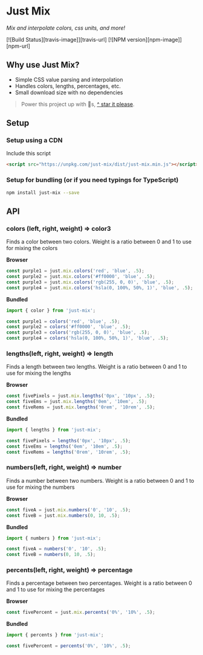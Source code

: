 # Just Mix

*Mix and interpolate colors, css units, and more!*

[![Build Status][travis-image]][travis-url]
[![NPM version][npm-image]][npm-url]

## Why use Just Mix?

- Simple CSS value parsing and interpolation
- Handles colors, lengths, percentages, etc.
- Small download size with no dependencies

> Power this project up with 🌟s,  [^ star it please](https://github.com/just-animate/just-mix/stargazers).

## Setup

### Setup using a CDN
Include this script
```html
<script src="https://unpkg.com/just-mix/dist/just-mix.min.js"></script>
```

### Setup for bundling (or if you need typings for TypeScript)

```bash
npm install just-mix --save
```


## API

### colors (left, right, weight) => color3
Finds a color between two colors.  Weight is a ratio between 0 and 1 to use for mixing the colors

**Browser**
```ts
const purple1 = just.mix.colors('red', 'blue', .5);
const purple2 = just.mix.colors('#ff0000', 'blue', .5);
const purple3 = just.mix.colors('rgb(255, 0, 0)', 'blue', .5);
const purple4 = just.mix.colors('hsla(0, 100%, 50%, 1)', 'blue', .5);
```

**Bundled**
```ts
import { color } from 'just-mix';

const purple1 = colors('red', 'blue', .5);
const purple2 = colors('#ff0000', 'blue', .5);
const purple3 = colors('rgb(255, 0, 0)', 'blue', .5);
const purple4 = colors('hsla(0, 100%, 50%, 1)', 'blue', .5);
```

### lengths(left, right, weight) => length
Finds a length between two lengths.  Weight is a ratio between 0 and 1 to use for mixing the lengths

**Browser**
```ts
const fivePixels = just.mix.lengths('0px', '10px', .5);
const fiveEms = just.mix.lengths('0em', '10em', .5);
const fiveRems = just.mix.lengths('0rem', '10rem', .5);
```

**Bundled**
```ts
import { lengths } from 'just-mix';

const fivePixels = lengths('0px', '10px', .5);
const fiveEms = lengths('0em', '10em', .5);
const fiveRems = lengths('0rem', '10rem', .5);
```

### numbers(left, right, weight) => number
Finds a number between two numbers.  Weight is a ratio between 0 and 1 to use for mixing the numbers

**Browser**
```ts
const fiveA = just.mix.numbers('0', '10', .5);
const fiveB = just.mix.numbers(0, 10, .5);
```

**Bundled**
```ts
import { numbers } from 'just-mix';

const fiveA = numbers('0', '10', .5);
const fiveB = numbers(0, 10, .5);
```

### percents(left, right, weight) => percentage
Finds a percentage between two percentages.  Weight is a ratio between 0 and 1 to use for mixing the percentages

**Browser**
```ts
const fivePercent = just.mix.percents('0%', '10%', .5);
```

**Bundled**
```ts
import { percents } from 'just-mix';

const fivePercent = percents('0%', '10%', .5);
```
